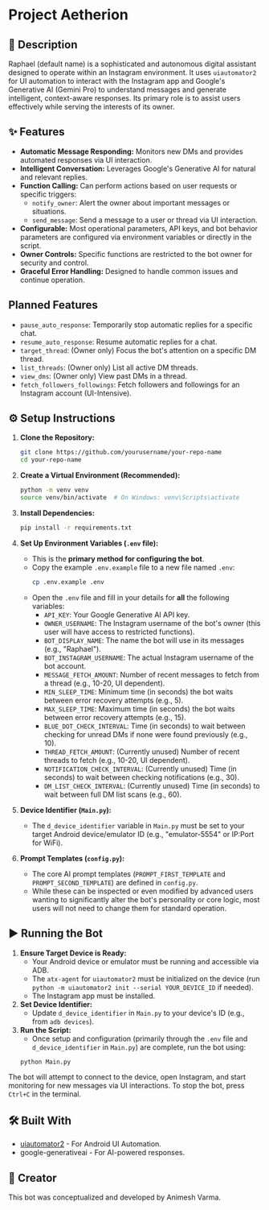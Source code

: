# Project Aetherion

## 🤖 Description

Raphael (default name) is a sophisticated and autonomous digital assistant designed to operate within an Instagram environment. It uses `uiautomator2` for UI automation to interact with the Instagram app and Google's Generative AI (Gemini Pro) to understand messages and generate intelligent, context-aware responses. Its primary role is to assist users effectively while serving the interests of its owner.

## ✨ Features

*   **Automatic Message Responding:** Monitors new DMs and provides automated responses via UI interaction.
*   **Intelligent Conversation:** Leverages Google's Generative AI for natural and relevant replies.
*   **Function Calling:** Can perform actions based on user requests or specific triggers:
    *   `notify_owner`: Alert the owner about important messages or situations.
    *   `send_message`: Send a message to a user or thread via UI interaction.
*   **Configurable:** Most operational parameters, API keys, and bot behavior parameters are configured via environment variables or directly in the script.
*   **Owner Controls:** Specific functions are restricted to the bot owner for security and control.
*   **Graceful Error Handling:** Designed to handle common issues and continue operation.

## Planned Features

*   `pause_auto_response`: Temporarily stop automatic replies for a specific chat.
*   `resume_auto_response`: Resume automatic replies for a chat.
*   `target_thread`: (Owner only) Focus the bot's attention on a specific DM thread.
*   `list_threads`: (Owner only) List all active DM threads.
*   `view_dms`: (Owner only) View past DMs in a thread.
*   `fetch_followers_followings`: Fetch followers and followings for an Instagram account (UI-Intensive).


## ⚙️ Setup Instructions

1.  **Clone the Repository:**
    ```bash
    git clone https://github.com/yourusername/your-repo-name
    cd your-repo-name
    ```

2.  **Create a Virtual Environment (Recommended):**
    ```bash
    python -m venv venv
    source venv/bin/activate  # On Windows: venv\Scripts\activate
    ```

3.  **Install Dependencies:**
    ```bash
    pip install -r requirements.txt
    ```

4.  **Set Up Environment Variables (`.env` file):**
    *   This is the **primary method for configuring the bot**.
    *   Copy the example `.env.example` file to a new file named `.env`:
        ```bash
        cp .env.example .env
        ```
    *   Open the `.env` file and fill in your details for **all** the following variables:
        *   `API_KEY`: Your Google Generative AI API key.
        *   `OWNER_USERNAME`: The Instagram username of the bot's owner (this user will have access to restricted functions).
        *   `BOT_DISPLAY_NAME`: The name the bot will use in its messages (e.g., "Raphael").
        *   `BOT_INSTAGRAM_USERNAME`: The actual Instagram username of the bot account.
        *   `MESSAGE_FETCH_AMOUNT`: Number of recent messages to fetch from a thread (e.g., 10-20, UI dependent).
        *   `MIN_SLEEP_TIME`: Minimum time (in seconds) the bot waits between error recovery attempts (e.g., 5).
        *   `MAX_SLEEP_TIME`: Maximum time (in seconds) the bot waits between error recovery attempts (e.g., 15).
        *   `BLUE_DOT_CHECK_INTERVAL`: Time (in seconds) to wait between checking for unread DMs if none were found previously (e.g., 10).
        *   `THREAD_FETCH_AMOUNT`: (Currently unused) Number of recent threads to fetch (e.g., 10-20, UI dependent).
        *   `NOTIFICATION_CHECK_INTERVAL`: (Currently unused) Time (in seconds) to wait between checking notifications (e.g., 30).
        *   `DM_LIST_CHECK_INTERVAL`: (Currently unused) Time (in seconds) to wait between full DM list scans (e.g., 60).

5.  **Device Identifier (`Main.py`):**
    *   The `d_device_identifier` variable in `Main.py` must be set to your target Android device/emulator ID (e.g., "emulator-5554" or IP:Port for WiFi).

6.  **Prompt Templates (`config.py`):**
    *   The core AI prompt templates (`PROMPT_FIRST_TEMPLATE` and `PROMPT_SECOND_TEMPLATE`) are defined in `config.py`.
    *   While these can be inspected or even modified by advanced users wanting to significantly alter the bot's personality or core logic, most users will not need to change them for standard operation.

## ▶️ Running the Bot

1.  **Ensure Target Device is Ready:**
    *   Your Android device or emulator must be running and accessible via ADB.
    *   The `atx-agent` for `uiautomator2` must be initialized on the device (run `python -m uiautomator2 init --serial YOUR_DEVICE_ID` if needed).
    *   The Instagram app must be installed.
2.  **Set Device Identifier:**
    *   Update `d_device_identifier` in `Main.py` to your device's ID (e.g., from `adb devices`).
3.  **Run the Script:**
    *   Once setup and configuration (primarily through the `.env` file and `d_device_identifier` in `Main.py`) are complete, run the bot using:
    ```bash
    python Main.py
    ```
The bot will attempt to connect to the device, open Instagram, and start monitoring for new messages via UI interactions. To stop the bot, press `Ctrl+C` in the terminal.

## 🛠️ Built With

*   [uiautomator2](https://github.com/openatx/uiautomator2) - For Android UI Automation.
*   google-generativeai - For AI-powered responses.

## 👤 Creator

This bot was conceptualized and developed by Animesh Varma.
